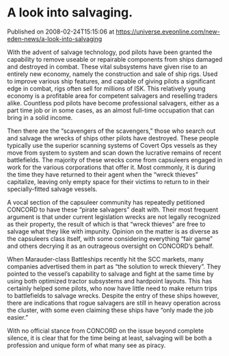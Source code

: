 # A look into salvaging.
Published on 2008-02-24T15:15:06 at https://universe.eveonline.com/new-eden-news/a-look-into-salvaging

With the advent of salvage technology, pod pilots have been granted the capability to remove useable or repairable components from ships damaged and destroyed in combat. These vital subsystems have given rise to an entirely new economy, namely the construction and sale of ship rigs. Used to improve various ship features, and capable of giving pilots a significant edge in combat, rigs often sell for millions of ISK. This relatively young economy is a profitable area for competent salvagers and reselling traders alike. Countless pod pilots have become professional salvagers, either as a part time job or in some cases, as an almost full-time occupation that can bring in a solid income. 

Then there are the “scavengers of the scavengers,” those who search out and salvage the wrecks of ships other pilots have destroyed. These people typically use the superior scanning systems of Covert Ops vessels as they move from system to system and scan down the lucrative remains of recent battlefields. The majority of these wrecks come from capsuleers engaged in work for the various corporations that offer it. Most commonly, it is during the time they have returned to their agent when the “wreck thieves” capitalize, leaving only empty space for their victims to return to in their specially-fitted salvage vessels. 

A vocal section of the capsuleer community has repeatedly petitioned CONCORD to have these “pirate salvagers” dealt with. Their most frequent argument is that under current legislation wrecks are not legally recognized as their property, the result of which is that “wreck thieves” are free to salvage what they like with impunity. Opinion on the matter is as diverse as the capsuleers class itself, with some considering everything “fair game” and others decrying it as an outrageous oversight on CONCORD’s behalf. 

When Marauder-class Battleships recently hit the SCC markets, many companies advertised them in part as “the solution to wreck thievery”. They pointed to the vessel’s capability to salvage and fight at the same time by using both optimized tractor subsystems and hardpoint layouts. This has certainly helped some pilots, who now have little need to make return trips to battlefields to salvage wrecks. Despite the entry of these ships however, there are indications that rogue salvagers are still in heavy operation across the cluster, with some even claiming these ships have “only made the job easier.” 

With no official stance from CONCORD on the issue beyond complete silence, it is clear that for the time being at least, salvaging will be both a profession and unique form of what many see as piracy.

